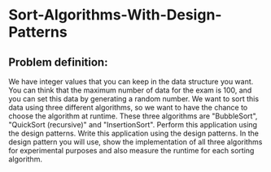 # Sort-Algorithms-With-Design-Patterns

## Problem definition:
We have integer values that you can keep in the data structure you want. You can think that the maximum number of data for the exam is 100, and you can set this data by generating a random number. We want to sort this data using three different algorithms, so we want to have the chance to choose the algorithm at runtime. These three algorithms are "BubbleSort", "QuickSort (recursive)" and "InsertionSort". Perform this application using the design patterns. Write this application using the design patterns. In the design pattern you will use, show the implementation of all three algorithms for experimental purposes and also measure the runtime for each sorting algorithm.
